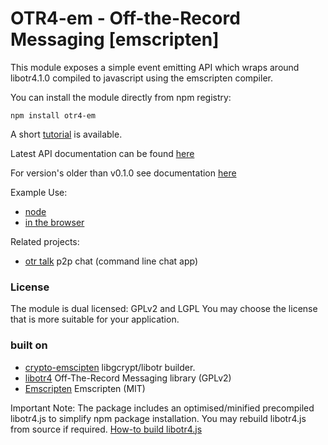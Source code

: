 # OTR4-em - Off-the-Record Messaging [emscripten]

This module exposes a simple event emitting API which wraps around libotr4.1.0 compiled to javascript using the emscripten compiler.

You can install the module directly from npm registry:

	npm install otr4-em

A short [tutorial](https://github.com/mnaamani/otr4-em/blob/master/doc/tutorial.md) is available.

Latest API documentation can be found [here](http://www.mokhtar.net/projects/otr4-em/docs/)

For version's older than v0.1.0 see documentation [here](https://github.com/mnaamani/otr4-em/blob/master/doc/api_old.md)

Example Use:
- [node](https://github.com/mnaamani/otr4-em/blob/master/examples/index.js)
- [in the browser](https://github.com/mnaamani/otr4-em/blob/master/examples/index.html)


Related projects:
- [otr talk](https://github.com/mnaamani/node-otr-talk) p2p chat (command line chat app)

### License
The module is dual licensed: GPLv2 and LGPL
You may choose the license that is more suitable for your application.

### built on
- [crypto-emscipten](https://github.com/mnaamani/crypto-emscripten/) libgcrypt/libotr builder.
- [libotr4](https://otr.cypherpunks.ca/) Off-The-Record Messaging library (GPLv2)
- [Emscripten](https://github.com/kripken/emscripten) Emscripten (MIT)

Important Note:
The package includes an optimised/minified precompiled libotr4.js to simplify npm package installation.
You may rebuild libotr4.js from source if required. [How-to build libotr4.js](https://github.com/mnaamani/otr4-em/blob/master/BUILDING)
